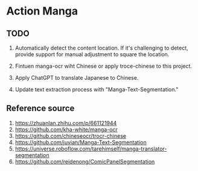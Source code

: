 # Action Manga

## TODO
1. Automatically detect the content location. If it's challenging to detect, provide support for manual adjustment to square the location.

2. Fintuen manga-ocr wiht Chinese or apply troce-chinese to this project.

3. Apply ChatGPT to translate Japanese to Chinese.

4. Update text extraction process with "Manga-Text-Segmentation."




## Reference source
1. https://zhuanlan.zhihu.com/p/661121944
2. https://github.com/kha-white/manga-ocr
3. https://github.com/chineseocr/trocr-chinese
4. https://github.com/juvian/Manga-Text-Segmentation
5. https://universe.roboflow.com/tarehimself/manga-translator-segmentation
6. https://github.com/reidenong/ComicPanelSegmentation
